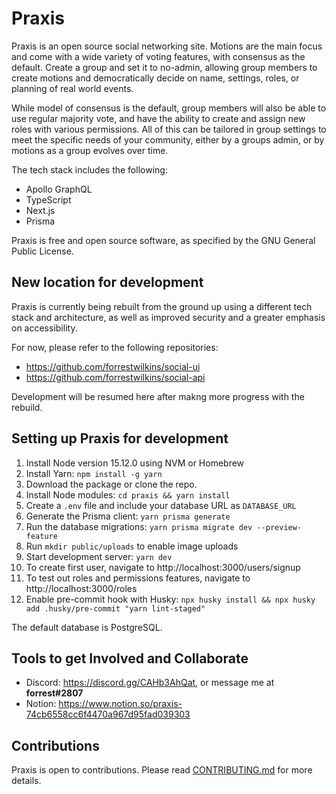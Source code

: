 # Praxis

Praxis is an open source social networking site. Motions are the main focus and come with a wide variety of voting features, with consensus as the default. Create a group and set it to no-admin, allowing group members to create motions and democratically decide on name, settings, roles, or planning of real world events.

While model of consensus is the default, group members will also be able to use regular majority vote, and have the ability to create and assign new roles with various permissions. All of this can be tailored in group settings to meet the specific needs of your community, either by a groups admin, or by motions as a group evolves over time.

The tech stack includes the following:

- Apollo GraphQL
- TypeScript
- Next.js
- Prisma

Praxis is free and open source software, as specified by the GNU General Public License.

## New location for development

Praxis is currently being rebuilt from the ground up using a different tech stack and architecture, as well as improved security and a greater emphasis on accessibility.

For now, please refer to the following repositories:

- https://github.com/forrestwilkins/social-ui
- https://github.com/forrestwilkins/social-api

Development will be resumed here after makng more progress with the rebuild.

## Setting up Praxis for development

1. Install Node version 15.12.0 using NVM or Homebrew
2. Install Yarn: `npm install -g yarn`
3. Download the package or clone the repo.
4. Install Node modules: `cd praxis && yarn install`
5. Create a `.env` file and include your database URL as `DATABASE_URL`
6. Generate the Prisma client: `yarn prisma generate`
7. Run the database migrations: `yarn prisma migrate dev --preview-feature`
8. Run `mkdir public/uploads` to enable image uploads
9. Start development server: `yarn dev`
10. To create first user, navigate to http://localhost:3000/users/signup
11. To test out roles and permissions features, navigate to http://localhost:3000/roles
12. Enable pre-commit hook with Husky: `npx husky install && npx husky add .husky/pre-commit "yarn lint-staged"`

The default database is PostgreSQL.

## Tools to get Involved and Collaborate

- Discord: https://discord.gg/CAHb3AhQat, or message me at **forrest#2807**
- Notion: https://www.notion.so/praxis-74cb6558cc6f4470a967d95fad039303

## Contributions

Praxis is open to contributions. Please read [CONTRIBUTING.md](https://github.com/forrestwilkins/praxis/blob/main/CONTRIBUTING.md) for more details.
